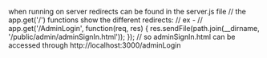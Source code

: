when running on server redirects can be found in the server.js file // 
the app.get('/') functions show the different redirects: // 
ex - // 
app.get('/AdminLogin', function(req, res) {
    res.sendFile(path.join(__dirname, '/public/admin/adminSignIn.html'));
}); // 
so adminSignIn.html can be accessed through http://localhost:3000/adminLogin
